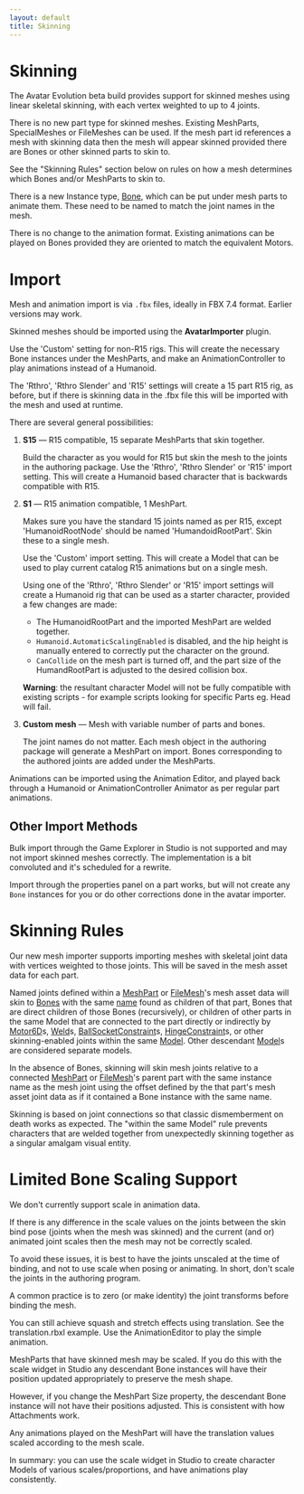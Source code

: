 ```yaml
---
layout: default
title: Skinning
---
```


# Skinning

The Avatar Evolution beta build provides support for skinned meshes using linear skeletal skinning, with each vertex weighted to up to 4 joints.

There is no new part type for skinned meshes. Existing MeshParts, SpecialMeshes or FileMeshes can be used. If the mesh part id references a mesh with skinning data then the mesh will appear skinned provided there are Bones or other skinned parts to skin to.

See the "Skinning Rules" section below on rules on how a mesh determines which Bones and/or MeshParts to skin to.

There is a new Instance type, [Bone](api/class/Bone), which can be put under mesh parts to animate them. These need to be named to match the joint names in the mesh.

There is no change to the animation format. Existing animations can be played on Bones provided they are oriented to match the equivalent Motors.

# Import

Mesh and animation import is via `.fbx` files, ideally in FBX 7.4 format. Earlier versions may work.

Skinned meshes should be imported using the **AvatarImporter** plugin.

Use the 'Custom' setting for non-R15 rigs. This will create the necessary Bone instances under the MeshParts, and make an AnimationController to play animations instead of a Humanoid.

The 'Rthro', 'Rthro Slender' and 'R15' settings will create a 15 part R15 rig, as before, but if there is skinning data in the .fbx file this will be imported with the mesh and used at runtime.

There are several general possibilities:

1. **S15** &mdash; R15 compatible, 15 separate MeshParts that skin together.

   Build the character as you would for R15 but skin the mesh to the joints in the authoring package.
   Use the 'Rthro', 'Rthro Slender' or 'R15' import setting. This will create a Humanoid based character that is backwards compatible with R15.

2. **S1** &mdash; R15 animation compatible, 1 MeshPart.

   Makes sure you have the standard 15 joints named as per R15, except 'HumanoidRootNode' should be named 'HumandoidRootPart'. Skin these to a single mesh.

   Use the 'Custom' import setting. This will create a Model that can be used to play current catalog R15 animations but on a single mesh.

   Using one of the 'Rthro', 'Rthro Slender' or 'R15' import settings will create a Humanoid rig that can be used as a starter character, provided a few changes are made:

   - The HumanoidRootPart and the imported MeshPart are welded together.
   - `Humanoid.AutomaticScalingEnabled` is disabled, and the hip height is manually entered to correctly put the character on the ground.
   - `CanCollide` on the mesh part is turned off, and the part size of the HumandRootPart is adjusted to the desired collision box.

   **Warning**: the resultant character Model will not be fully compatible with existing scripts - for example scripts looking for specific Parts eg. Head will fail.

3. **Custom mesh** &mdash; Mesh with variable number of parts and bones.

   The joint names do not matter. Each mesh object in the authoring package will generate a MeshPart on import. Bones corresponding to the authored joints are added under the MeshParts.

Animations can be imported using the Animation Editor, and played back through a Humanoid or AnimationController Animator as per regular part animations.

## Other Import Methods

Bulk import through the Game Explorer in Studio is not supported and may not import skinned meshes correctly. The implementation is a bit convoluted  and it's scheduled for a rewrite.

Import through the properties panel on a part works, but will not create any `Bone` instances for you or do other corrections done in the avatar importer.

# Skinning Rules

Our new mesh importer supports importing meshes with skeletal joint data with vertices weighted to those joints. This will be saved in the mesh asset data for each part.

Named joints defined within a [MeshPart](api/class/MeshPart) or [FileMesh](api/class/FileMesh)'s mesh asset data will skin to [Bones](api/class/Bone) with the same [name](api/class/Instance#Name) found as children of that part, Bones that are direct children of those Bones (recursively), or children of other parts in the same Model that are connected to the part directly or indirectly by [Motor6D](api/class/Motor6D)s, [Weld](api/class/Weld)s, [BallSocketConstraint](api/class/BallSocketConstraint)s, [HingeConstraint](api/class/HingeConstraint)s, or other skinning-enabled joints within the same [Model](api/class/Model). Other descendant [Model](api/class/Model)s are considered separate models.

In the absence of Bones, skinning will skin mesh joints relative to a connected [MeshPart](api/class/MeshPart) or [FileMesh](api/class/FileMesh)'s parent part with the same instance name as the mesh joint using the offset defined by the that part's mesh asset joint data as if it contained a Bone instance with the same name.

Skinning is based on joint connections so that classic dismemberment on death works as expected. The "within the same Model" rule prevents characters that are welded together from unexpectedly skinning together as a singular amalgam visual entity.

# Limited Bone Scaling Support

We don't currently support scale in animation data.

If there is any difference in the scale values on the joints between the skin bind pose (joints when the mesh was skinned) and the current (and or) animated joint scales then the mesh may not be correctly scaled.

To avoid these issues, it is best to have the joints unscaled at the time of binding, and not to use scale when posing or animating. In short, don't scale the joints in the authoring program.

A common practice is to zero (or make identity) the joint transforms before binding the mesh.

You can still achieve squash and stretch effects using translation. See the translation.rbxl example. Use the AnimationEditor to play the simple animation.

MeshParts that have skinned mesh may be scaled. If you do this with the scale widget in Studio any descendant Bone instances will have their position updated appropriately to preserve the mesh shape.

However, if you change the MeshPart Size property, the descendant Bone instance will not have their positions adjusted. This is consistent with how Attachments work.

Any animations played on the MeshPart will have the translation values scaled according to the mesh scale.

In summary: you can use the scale widget in Studio to create character Models of various scales/proportions, and have animations play consistently.

